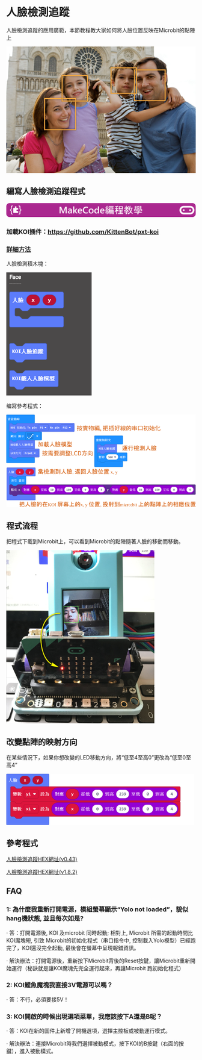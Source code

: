 # **人臉檢測追蹤**

人臉檢測追蹤的應用廣範，本節教程教大家如何將人臉位置反映在Microbit的點陣上

![](KOI11/08.png)





## 編寫人臉檢測追蹤程式

![](../../PWmodules/images/mcbanner.png)

### 加載KOI插件：https://github.com/KittenBot/pxt-koi

### [詳細方法](../makecodeQs.md)

人臉檢測積木塊：

![](KOI11/09.png)

编寫參考程式：

![](KOI11/01.png)



## 程式流程

把程式下載到Microbit上，可以看到Microbit的點陣隨著人臉的移動而移動。

 ![](KOI11/04-1.png)



## 改變點陣的映射方向

在某些情況下，如果你想改變的LED移動方向，將“低至4至高0”更改為“低至0至高4”

![](KOI11/02.png)



## 參考程式

[人臉檢測追蹤HEX網址(v0.43)](https://makecode.microbit.org/_gvDXd1TfEDwc)

[人臉檢測追蹤HEX網址(v1.8.2)](https://makecode.microbit.org/_UvicLv2deVve)

## FAQ

### 1: 為什麼我重新打開電源，模組螢幕顯示“Yolo not loaded”，貌似hang機狀態, 並且每次如是?

·    答：打開電源後, KOI 及microbit 同時起動; 相對上, Microbit 所需的起動時間比KOI魔塊短, 引致 Microbit的初始化程式（串口指令中, 控制載入Yolo模型）已經跑完了，KOI還沒完全起動, 最後會在螢幕中呈現報錯資訊。

·    解決辦法：打開電源後，重新按下Microbit背後的Reset按鍵，讓Microbit重新開始運行（秘訣就是讓KOI魔塊先完全運行起來，再讓Microbit 跑初始化程式）

### 2: KOI鯉魚魔塊我直接3V電源可以嗎？

·    答：不行，必須要接5V！

### 3: KOI開啟的時候出現選項菜單，我應該按下A還是B呢？

·    答：KOI在新的固件上新增了開機選項，選擇主控板或被動運行模式。

·    解決辦法：連接Microbit時我們選擇被動模式，按下KOI的B按鍵（右面的按鍵），進入被動模式。

